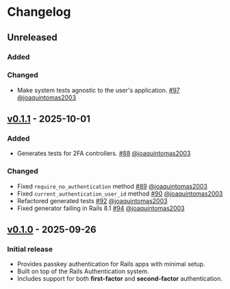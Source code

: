 # Changelog

## Unreleased
### Added

### Changed
- Make system tests agnostic to the user's application. [#97](https://github.com/cedarcode/webauthn-rails/pull/97) [@joaquintomas2003]

## [v0.1.1] - 2025-10-01

### Added
- Generates tests for 2FA controllers. [#88](https://github.com/cedarcode/webauthn-rails/pull/88) [@joaquintomas2003]

### Changed
- Fixed `require_no_authentication` method [#89](https://github.com/cedarcode/webauthn-rails/pull/89) [@joaquintomas2003]
- Fixed `current_authentication_user_id` method [#90](https://github.com/cedarcode/webauthn-rails/pull/90) [@joaquintomas2003]
- Refactored generated tests [#92](https://github.com/cedarcode/webauthn-rails/pull/92) [@joaquintomas2003]
- Fixed generator failing in Rails 8.1 [#94](https://github.com/cedarcode/webauthn-rails/pull/94) [@joaquintomas2003]

## [v0.1.0] - 2025-09-26

### Initial release

- Provides passkey authentication for Rails apps with minimal setup.
- Built on top of the Rails Authentication system.
- Includes support for both **first-factor** and **second-factor** authentication.

[v0.1.1]: https://github.com/cedarcode/webauthn-rails/compare/v0.1.0...v0.1.1/
[v0.1.0]: https://github.com/cedarcode/webauthn-rails/compare/v0.0.0...v0.1.0/

[@joaquintomas2003]: https://github.com/joaquintomas2003
